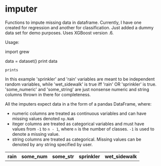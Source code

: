 # imputer
Functions to impute missing data in dataframe. Currently, I have one created for regression and another for classification. Just added a dummy data set for demo purposes.  Uses XGBoost version  .6.

Usage:

import grew


data = dataset()
print data
```
prints 

```
<table style="width:100%">
  <tr>
    <th>rain</th>
    <th>some_num</th> 
    <th>some_str</th>
    <th>sprinkler</th>
    <th>wet_sidewalk</th>
  </tr>
 

In this example 'sprinkler' and 'rain' variables are meant to be independent random variables, while 'wet_sidewalk' is true iff 'rain' OR 'sprinkler' is true. 'some_numeric' and 'some_string' are just nonsense numeric and string columns thrown in there for completeness.

All the imputers expect data in a the form of a pandas DataFrame, where:

- numeric columns are treated as continuous variables and can have missing values denoted `np.NaN`
- iteger columns are treated as categorical variables and must have values from `-1` to `n - 1`, where `n` is the number of classes. `-1` is used to denote a missing value.
- string  columns are treated as categorical. Missing values can be denoted by any string specified by user.
